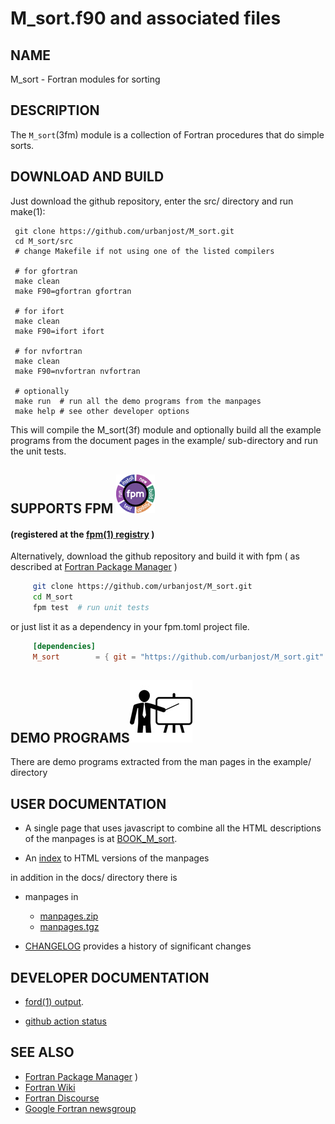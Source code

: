 <!--
![sort](docs/images/sort.gif)
-->
# M_sort.f90 and associated files

## NAME
   M_sort - Fortran modules for sorting

## DESCRIPTION
The `M_sort`(3fm) module is a collection of Fortran procedures that
do simple sorts.

## DOWNLOAD AND BUILD
Just download the github repository, enter the src/ directory and run make(1):

     git clone https://github.com/urbanjost/M_sort.git
     cd M_sort/src
     # change Makefile if not using one of the listed compilers
     
     # for gfortran
     make clean
     make F90=gfortran gfortran
     
     # for ifort
     make clean
     make F90=ifort ifort

     # for nvfortran
     make clean
     make F90=nvfortran nvfortran

     # optionally
     make run  # run all the demo programs from the manpages
     make help # see other developer options

This will compile the M_sort(3f) module and optionally build all the
example programs from the document pages in the example/ sub-directory
and run the unit tests.

## SUPPORTS FPM ![fpm](docs/images/fpm_logo.gif)
#### (registered at the [fpm(1) registry](https://github.com/fortran-lang/fpm-registry) )

Alternatively, download the github repository and build it with 
fpm ( as described at [Fortran Package Manager](https://github.com/fortran-lang/fpm) )

```bash
     git clone https://github.com/urbanjost/M_sort.git
     cd M_sort
     fpm test  # run unit tests
```

or just list it as a dependency in your fpm.toml project file.

```toml
     [dependencies]
     M_sort        = { git = "https://github.com/urbanjost/M_sort.git" ,tag="v1.0.1"}
```

## DEMO PROGRAMS![demos](docs/images/demo.gif)

There are demo programs extracted from the man pages in the example/ directory


## USER DOCUMENTATION
 - A single page that uses javascript to combine all the HTML descriptions
   of the manpages is at
   [BOOK_M_sort](https://urbanjost.github.io/M_sort/BOOK_M_sort.html).

 - An [index](https://urbanjost.github.io/M_sort/man3.html) to HTML versions
   of the manpages 

in addition in the docs/ directory there is

 - manpages in 
    + [manpages.zip](https://urbanjost.github.io/M_sort/manpages.zip) 
    + [manpages.tgz](https://urbanjost.github.io/M_sort/manpages.tgz) 

 - [CHANGELOG](docs/CHANGELOG.md) provides a history of significant changes

## DEVELOPER DOCUMENTATION

 - [ford(1) output](https://urbanjost.github.io/M_sort/fpm-ford/index.html).
<!--
   - [doxygen(1) output](https://urbanjost.github.io/M_uuid/doxygen_out/html/index.html).
-->
 - [github action status](docs/STATUS.md) 

## SEE ALSO

 * [Fortran Package Manager](https://github.com/fortran-lang/fpm) )
 * [Fortran Wiki](http://fortranwiki.org)
 * [Fortran Discourse](https://fortran-lang.discourse.group)
 * [Google Fortran newsgroup](https://groups.google.com/forum/#!forum/comp.lang.fortran)

